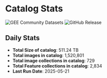 # Catalog Stats

![GEE Community Datasets](https://img.shields.io/endpoint?url=https://gist.githubusercontent.com/samapriya/34bc0c1280d475d3a69e3b60a706226e/raw/community.json)
![GitHub Release](https://img.shields.io/github/v/release/samapriya/awesome-gee-community-datasets)

## Daily Stats

<!-- START_MARKER -->
* **Total Size of catalog**: 511.24 TB
* **Total images in catalog**: 1,520,801
* **Total image collections in catalog**: 729
* **Total Feature collections in catalog**: 2,834
* **Last Run Date**: 2025-05-21
<!-- END_MARKER -->
